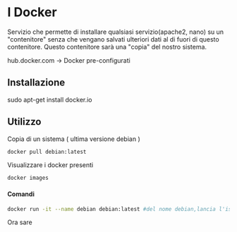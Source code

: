 
# I Docker 
Servizio che permette di installare qualsiasi servizio(apache2, nano) su un "contenitore" senza che vengano salvati ulteriori dati al di fuori di questo contenitore.
Questo contenitore sarà una "copia" del nostro sistema.

hub.docker.com -> Docker pre-configurati

## Installazione

sudo apt-get install docker.io

## Utilizzo
Copia di un sistema ( ultima versione debian )
```bash
docker pull debian:latest
```
Visualizzare i docker presenti
```bash
docker images
```
#### Comandi
```bash
docker run -it --name debian debian:latest #del nome debian,lancia l'istanza debian:latest
```
Ora sare

<!--stackedit_data:
eyJoaXN0b3J5IjpbLTMzNDkzNTM1OV19
-->